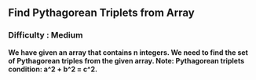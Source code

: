 ## Find Pythagorean Triplets from Array ##

### Difficulty : Medium ###

**We have given an array that contains n integers. We need to find the set of Pythagorean triples from the given array.
Note: Pythagorean triplets condition: a^2 + b^2 = c^2.**
